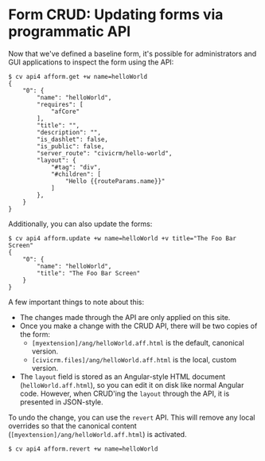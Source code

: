 # Form CRUD: Updating forms via programmatic API

Now that we've defined a baseline form, it's possible for administrators and
GUI applications to inspect the form using the API:

```
$ cv api4 afform.get +w name=helloWorld
{
    "0": {
        "name": "helloWorld",
        "requires": [
            "afCore"
        ],
        "title": "",
        "description": "",
        "is_dashlet": false,
        "is_public": false,
        "server_route": "civicrm/hello-world",
        "layout": {
            "#tag": "div",
            "#children": [
                "Hello {{routeParams.name}}"
            ]
        },
    }
}
```

Additionally, you can also update the forms:

```
$ cv api4 afform.update +w name=helloWorld +v title="The Foo Bar Screen"
{
    "0": {
        "name": "helloWorld",
        "title": "The Foo Bar Screen"
    }
}
```

A few important things to note about this:

* The changes made through the API are only applied on this site.
* Once you make a change with the CRUD API, there will be two copies of the form:
    * `[myextension]/ang/helloWorld.aff.html` is the default, canonical version.
    * `[civicrm.files]/ang/helloWorld.aff.html` is the local, custom version.
* The `layout` field is stored as an Angular-style HTML document (`helloWorld.aff.html`), so you can edit it on disk like
  normal Angular code. However, when CRUD'ing the `layout` through the API, it is presented in JSON-style.

To undo the change, you can use the `revert` API.  This will remove any local overrides so that the canonical content
(`[myextension]/ang/helloWorld.aff.html`) is activated.

```
$ cv api4 afform.revert +w name=helloWorld
```
